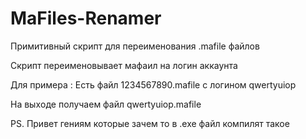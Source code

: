 # MaFiles-Renamer

Примитивный скрипт для переименования .mafile файлов 

Скрипт переименовывает мафаил на логин аккаунта

Для примера :
Есть файл 1234567890.mafile с логином qwertyuiop

На выxоде получаем файл qwertyuiop.mafile

PS. Привет гениям которые зачем то в .exe файл компилят такое
